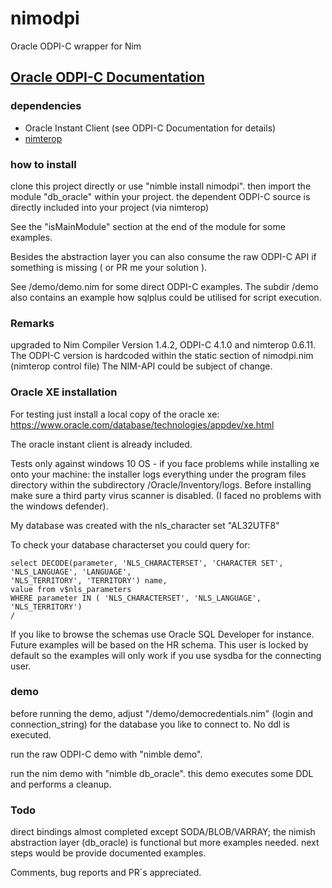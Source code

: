 # nimodpi
Oracle ODPI-C wrapper for Nim

## [Oracle ODPI-C Documentation](https://oracle.github.io/odpi/)
 
### dependencies
- Oracle Instant Client (see ODPI-C Documentation for details)
- [nimterop](https://github.com/nimterop/nimterop) 

### how to install
clone this project directly or use "nimble install nimodpi".
then import the module "db_oracle" within your project. 
the dependent ODPI-C source is directly included into your project (via nimterop) 

See the "isMainModule" section at the end of the module for some examples.

Besides the abstraction layer you can also consume the raw ODPI-C API if something is
missing ( or PR me your solution ).

See /demo/demo.nim for some direct ODPI-C examples. 
The subdir /demo also contains an example how sqlplus could be utilised for script execution.

### Remarks
upgraded to Nim Compiler Version 1.4.2, ODPI-C 4.1.0 and nimterop 0.6.11. The ODPI-C version
is hardcoded within the static section of nimodpi.nim (nimterop control file)
The NIM-API could be subject of change.

### Oracle XE installation
For testing just install a local copy of the oracle xe:
https://www.oracle.com/database/technologies/appdev/xe.html

The oracle instant client is already included.

Tests only against windows 10 OS - if you face problems while installing xe onto
your machine: the installer logs everything under the program files directory within the subdirectory
/Oracle/Inventory/logs. Before installing make sure a third party virus scanner is disabled.
(I faced no problems with the windows defender).

My database was created with the nls_character set "AL32UTF8"

To check your database characterset you could query for:

```PLSQL
select DECODE(parameter, 'NLS_CHARACTERSET', 'CHARACTER SET',
'NLS_LANGUAGE', 'LANGUAGE',
'NLS_TERRITORY', 'TERRITORY') name,
value from v$nls_parameters
WHERE parameter IN ( 'NLS_CHARACTERSET', 'NLS_LANGUAGE', 'NLS_TERRITORY')
/
```

If you like to browse the schemas use Oracle SQL Developer for instance.
Future examples will be based on the HR schema. 
This user is locked by default so the examples will only work if you use
sysdba for the connecting user.

### demo
before running the demo, adjust  "/demo/democredentials.nim" (login and connection_string) 
for the database you like to connect to. No ddl is executed. 

run the raw ODPI-C demo with "nimble demo".

run the nim demo with "nimble db_oracle".
this demo executes some DDL and performs a cleanup.

### Todo
direct bindings almost completed except SODA/BLOB/VARRAY; 
the nimish abstraction layer (db_oracle) is functional but more examples needed.
next steps would be provide documented examples.

Comments, bug reports and PR´s appreciated.
